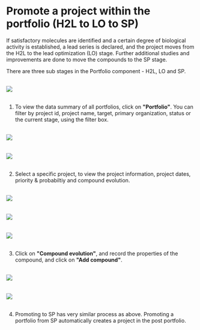 # Promote a project within the portfolio (H2L to LO to SP)

If satisfactory molecules are identified and a certain degree of biological activity is established, a lead series is declared, and the project moves from the H2L to the lead optimization (LO) stage. Further additional studies and improvements are done to move the compounds to the SP stage.

There are three sub stages in the Portfolio component - H2L, LO and SP. 

<br />
<img src="/daikon/img/UserGuide/H2L/PortfolioStage.png" />
<br />
<br />

1. To view the data summary of all portfolios, click on **"Portfolio"**. You can filter by project id, project name, target, primary organization, status or the current stage, using the filter box.

<br />
<img src="/daikon/img/UserGuide/H2L/PortfolioPanel.png" />
<br />
<br />

<br />
<img src="/daikon/img/UserGuide/H2L/PortfolioSummary.png" />
<br />
<br />


2. Select a specific project, to view the project information, project dates, priority & probabiltiy and compound evolution.

<br />
<img src="/daikon/img/UserGuide/H2L/PortfolioTimeline.png" />
<br />
<br />

<br />
<img src="/daikon/img/UserGuide/H2L/PortfolioTeamSettings.png" />
<br />
<br />

<br />
<img src="/daikon/img/UserGuide/H2L/PortfolioPriority.png" />
<br />
<br />

3. Click on **"Compound evolution"**, and record the properties of the compound, and click on **"Add compound"**.

<br />
<img src="/daikon/img/UserGuide/H2L/PortfolioCompoundEvolution.png" />
<br />
<br />

<br />
<img src="/daikon/img/UserGuide/H2L/PortfolioCompoundEvolutionForm.png" />
<br />
<br />

4. Promoting to SP has very similar process as above. Promoting a portfolio from SP automatically creates a project in the post portfolio.